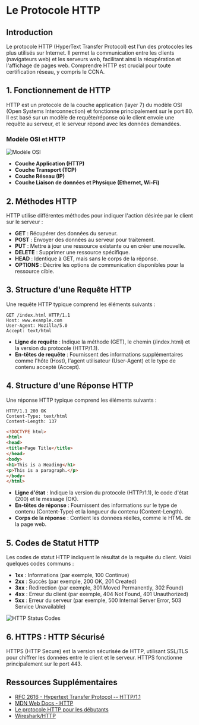# Le Protocole HTTP


## Introduction
Le protocole HTTP (HyperText Transfer Protocol) est l'un des protocoles les plus utilisés sur Internet. Il permet la communication entre les clients (navigateurs web) et les serveurs web, facilitant ainsi la récupération et l'affichage de pages web. Comprendre HTTP est crucial pour toute certification réseau, y compris le CCNA.

## 1. Fonctionnement de HTTP

HTTP est un protocole de la couche application (layer 7) du modèle OSI (Open Systems Interconnection) et fonctionne principalement sur le port 80. Il est basé sur un modèle de requête/réponse où le client envoie une requête au serveur, et le serveur répond avec les données demandées.

### Modèle OSI et HTTP
![Modèle OSI](https://www.a10networks.com/wp-content/uploads/osi-network-model-protocol-and-services-1-1024x866.png|)

- **Couche Application (HTTP)**
- **Couche Transport (TCP)**
- **Couche Réseau (IP)**
- **Couche Liaison de données et Physique (Ethernet, Wi-Fi)**

## 2. Méthodes HTTP

HTTP utilise différentes méthodes pour indiquer l'action désirée par le client sur le serveur :

- **GET** : Récupérer des données du serveur.
- **POST** : Envoyer des données au serveur pour traitement.
- **PUT** : Mettre à jour une ressource existante ou en créer une nouvelle.
- **DELETE** : Supprimer une ressource spécifique.
- **HEAD** : Identique à GET, mais sans le corps de la réponse.
- **OPTIONS** : Décrire les options de communication disponibles pour la ressource cible.

## 3. Structure d'une Requête HTTP

Une requête HTTP typique comprend les éléments suivants :

```plaintext
GET /index.html HTTP/1.1
Host: www.example.com
User-Agent: Mozilla/5.0
Accept: text/html
```

- **Ligne de requête** : Indique la méthode (GET), le chemin (/index.html) et la version du protocole (HTTP/1.1).
- **En-têtes de requête** : Fournissent des informations supplémentaires comme l'hôte (Host), l'agent utilisateur (User-Agent) et le type de contenu accepté (Accept).

## 4. Structure d'une Réponse HTTP

Une réponse HTTP typique comprend les éléments suivants :

```plaintext
HTTP/1.1 200 OK
Content-Type: text/html
Content-Length: 137
```

```html
<!DOCTYPE html>
<html>
<head>
<title>Page Title</title>
</head>
<body>
<h1>This is a Heading</h1>
<p>This is a paragraph.</p>
</body>
</html>
```

- **Ligne d'état** : Indique la version du protocole (HTTP/1.1), le code d'état (200) et le message (OK).
- **En-têtes de réponse** : Fournissent des informations sur le type de contenu (Content-Type) et la longueur du contenu (Content-Length).
- **Corps de la réponse** : Contient les données réelles, comme le HTML de la page web.

## 5. Codes de Statut HTTP

Les codes de statut HTTP indiquent le résultat de la requête du client. Voici quelques codes communs :

- **1xx** : Informations (par exemple, 100 Continue)
- **2xx** : Succès (par exemple, 200 OK, 201 Created)
- **3xx** : Redirection (par exemple, 301 Moved Permanently, 302 Found)
- **4xx** : Erreur du client (par exemple, 404 Not Found, 401 Unauthorized)
- **5xx** : Erreur du serveur (par exemple, 500 Internal Server Error, 503 Service Unavailable)

![HTTP Status Codes](https://static.semrush.com/blog/uploads/media/3a/79/3a7950050980a0e2de37bc1a632cc321/wmkPPztB7KlAC7fPzO0-85NG8t0B9IEh4JEbt_ELP1pvJMhof9vt2pDSwrBZeXodoqaoV_Es1Rur-AWoeoOdV-RIde2vjqyMQuxrqch62uXZ1bsI0yaaMWx-f4cg4BlmOQrI2kFJ6CPXECCd69KeopE.png)

## 6. HTTPS : HTTP Sécurisé

HTTPS (HTTP Secure) est la version sécurisée de HTTP, utilisant SSL/TLS pour chiffrer les données entre le client et le serveur. HTTPS fonctionne principalement sur le port 443.

## Ressources Supplémentaires

- [RFC 2616 - Hypertext Transfer Protocol -- HTTP/1.1](https://www.ietf.org/rfc/rfc2616.txt)
- [MDN Web Docs - HTTP](https://developer.mozilla.org/en-US/docs/Web/HTTP)
- [Le protocole HTTP pour les débutants](https://www.it-connect.fr/le-protocole-http-pour-les-debutants/)
- [Wireshark/HTTP](https://en.wikiversity.org/wiki/Wireshark/HTTP)



